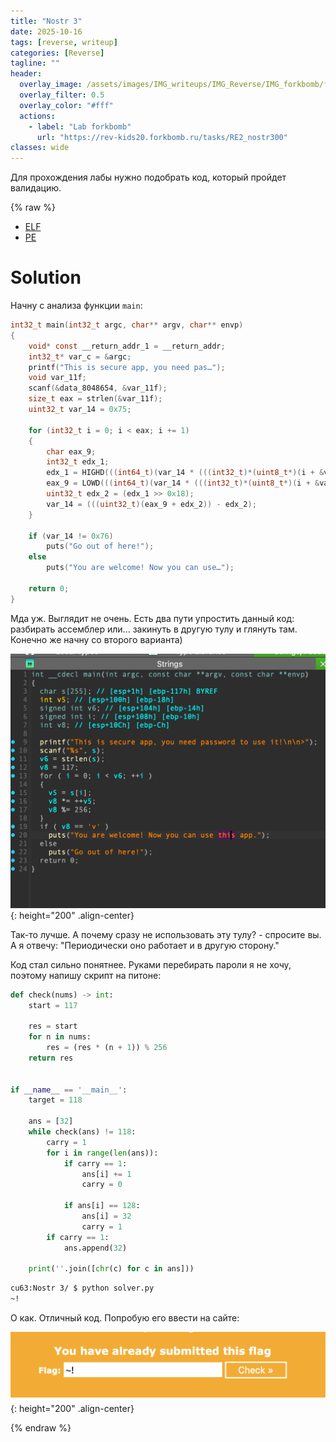 ```yaml
---
title: "Nostr 3"
date: 2025-10-16
tags: [reverse, writeup]  
categories: [Reverse]
tagline: ""
header:
  overlay_image: /assets/images/IMG_writeups/IMG_Reverse/IMG_forkbomb/forkbomb_logo.jpg
  overlay_filter: 0.5 
  overlay_color: "#fff"
  actions:
    - label: "Lab forkbomb"
      url: "https://rev-kids20.forkbomb.ru/tasks/RE2_nostr300"
classes: wide
---
```


Для прохождения лабы нужно подобрать код, который пройдет валидацию.

{% raw %}

- [ELF](https://rev-kids20.forkbomb.ru/files/rev/re2/s3.out)
- [PE](https://rev-kids20.forkbomb.ru/files/rev/re2/s3.exe)

# Solution

Начну с анализа функции `main`:

```c
int32_t main(int32_t argc, char** argv, char** envp)
{
    void* const __return_addr_1 = __return_addr;
    int32_t* var_c = &argc;
    printf("This is secure app, you need pas…");
    void var_11f;
    scanf(&data_8048654, &var_11f);
    size_t eax = strlen(&var_11f);
    uint32_t var_14 = 0x75;
    
    for (int32_t i = 0; i < eax; i += 1)
    {
        char eax_9;
        int32_t edx_1;
        edx_1 = HIGHD(((int64_t)(var_14 * (((int32_t)*(uint8_t*)(i + &var_11f)) + 1))));
        eax_9 = LOWD(((int64_t)(var_14 * (((int32_t)*(uint8_t*)(i + &var_11f)) + 1))));
        uint32_t edx_2 = (edx_1 >> 0x18);
        var_14 = (((uint32_t)(eax_9 + edx_2)) - edx_2);
    }
    
    if (var_14 != 0x76)
        puts("Go out of here!");
    else
        puts("You are welcome! Now you can use…");
    
    return 0;
}
```

Мда уж. Выглядит не очень. Есть два пути упростить данный код: разбирать ассемблер или... закинуть в другую тулу и глянуть там. Конечно же начну со второго варианта)

![IMG](/assets/images/IMG_writeups/IMG_Reverse/IMG_forkbomb/IMG_nostr_3/1.png){: height="200" .align-center}

Так-то лучше. А почему сразу не использовать эту тулу? - спросите вы. А я отвечу: "Периодически оно работает и в другую сторону."

Код стал сильно понятнее. Руками перебирать пароли я не хочу, поэтому напишу скрипт на питоне:

```python
def check(nums) -> int:
    start = 117

    res = start
    for n in nums:
        res = (res * (n + 1)) % 256
    return res


if __name__ == '__main__':
    target = 118

    ans = [32]
    while check(ans) != 118:
        carry = 1
        for i in range(len(ans)):
            if carry == 1:
                ans[i] += 1
                carry = 0

            if ans[i] == 128:
                ans[i] = 32
                carry = 1
        if carry == 1:
            ans.append(32)

    print(''.join([chr(c) for c in ans]))
```

```bash
cu63:Nostr 3/ $ python solver.py                                                                           
~!
```

О как. Отличный код. Попробую его ввести на сайте:

![IMG](/assets/images/IMG_writeups/IMG_Reverse/IMG_forkbomb/IMG_nostr_3/2.png){: height="200" .align-center}

{% endraw %}
